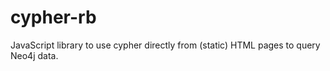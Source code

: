 # cypher-rb
JavaScript library to use cypher directly from (static) HTML pages to query Neo4j data.
